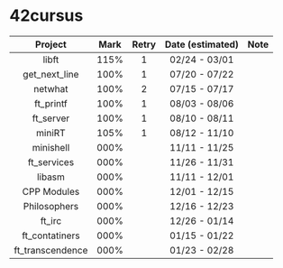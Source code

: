 # 42cursus

|     Project    | Mark | Retry | Date (estimated) |    Note   |
|:--------------:|:----:|:-----:|:----------------:|:---------:|
|      libft     | 115% |   1   |   02/24 - 03/01  |           |
|  get_next_line | 100% |   1   |   07/20 - 07/22  |           |
|     netwhat    | 100% |   2   |   07/15 - 07/17  |           |
|    ft_printf   | 100% |   1   |   08/03 - 08/06  |           |
|    ft_server   | 100% |   1   |   08/10 - 08/11  |           |
|      miniRT    | 105% |   1   |   08/12 - 11/10  |           |
|     minishell  | 000% |       |   11/11 - 11/25  |           |
|   ft_services  | 000% |       |   11/26 - 11/31  |           |
|    libasm      | 000% |       |   11/11 - 12/01  |           |
|   CPP Modules  | 000% |       |   12/01 - 12/15  |           |
|  Philosophers  | 000% |       |   12/16 - 12/23  |           |
|     ft_irc     | 000% |       |   12/26 - 01/14  |           |
| ft_contatiners | 000% |       |   01/15 - 01/22  |           |
|ft_transcendence| 000% |       |   01/23 - 02/28  |           |
